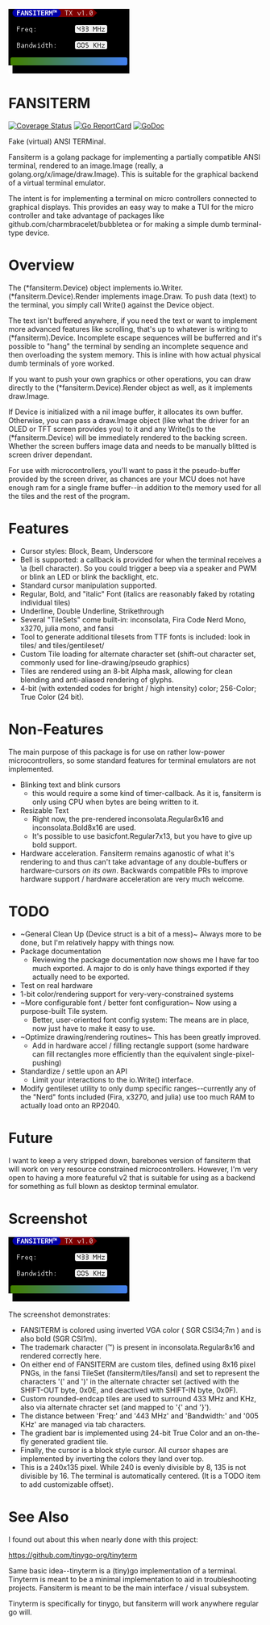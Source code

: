 ![Fansiterm Screenshot](screenshot.png)

# FANSITERM
[![Coverage Status](https://coveralls.io/repos/github/sparques/fansiterm/badge.svg?branch=master)](https://coveralls.io/github/sparques/fansiterm?branch=master)
[![Go ReportCard](https://goreportcard.com/badge/sparques/fansiterm)](https://goreportcard.com/report/sparques/fansiterm)
[![GoDoc](https://godoc.org/github.com/golang/gddo?status.svg)](https://pkg.go.dev/github.com/sparques/fansiterm)

Fake (virtual) ANSI TERMinal. 

Fansiterm is a golang package for implementing a partially compatible ANSI terminal, rendered to an image.Image (really, a golang.org/x/image/draw.Image). This is suitable for the graphical backend of a virtual terminal emulator.

The intent is for implementing a terminal on micro controllers connected to graphical displays. This provides an easy way to make a TUI for the micro controller and take advantage of packages like github.com/charmbracelet/bubbletea or for making a simple dumb terminal-type device.

# Overview

The (*fansiterm.Device) object implements io.Writer. (*fansiterm.Device).Render implements image.Draw. To push data (text) to the terminal, you simply call Write() against the Device object.

The text isn't buffered anywhere, if you need the text or want to implement more advanced features like scrolling, that's up to whatever is writing to (*fansiterm).Device. Incomplete escape sequences will be bufferred and it's possible to "hang" the terminal by sending an incomplete sequence and then overloading the system memory. This is inline with how actual physical dumb terminals of yore worked.

If you want to push your own graphics or other operations, you can draw directly to the (*fansiterm.Device).Render object as well, as it implements draw.Image.

If Device is initialized with a nil image buffer, it allocates its own buffer. Otherwise, you can pass a draw.Image object (like what the driver for an OLED or TFT screen provides you) to it and any Write()s to the (*fansiterm.Device) will be immediately rendered to the backing screen. Whether the screen buffers image data and needs to be manually blitted is screen driver dependant.

For use with microcontrollers, you'll want to pass it the pseudo-buffer provided by the screen driver, as chances are your MCU does not have enough ram for a single frame buffer--in addition to the memory used for all the tiles and the rest of the program.

# Features

 - Cursor styles: Block, Beam, Underscore
 - Bell is supported: a callback is provided for when the terminal receives a \a (bell character). So you could trigger a beep via a speaker and PWM or blink an LED or blink the backlight, etc.
 - Standard cursor manipulation supported.
 - Regular, Bold, and "italic" Font (italics are reasonably faked by rotating individual tiles)
 - Underline, Double Underline, Strikethrough
 - Several "TileSets" come built-in: inconsolata, Fira Code Nerd Mono, x3270, julia mono, and fansi
 - Tool to generate additional tilesets from TTF fonts is included: look in tiles/ and tiles/gentileset/
 - Custom Tile loading for alternate character set (shift-out character set, commonly used for line-drawing/pseudo graphics)
 - Tiles are rendered using an 8-bit Alpha mask, allowing for clean blending and anti-aliased rendering of glyphs.
 - 4-bit (with extended codes for bright / high intensity) color; 256-Color; True Color (24 bit).
 	

# Non-Features

The main purpose of this package is for use on rather low-power microcontrollers, so some standard features for terminal emulators are not implemented.

  - Blinking text and blink cursors
    - this would require a some kind of timer-callback. As it is, fansiterm is only using CPU when bytes are being written to it.
  - Resizable Text
    - Right now, the pre-rendered inconsolata.Regular8x16 and inconsolata.Bold8x16 are used.
    - It's possible to use basicfont.Regular7x13, but you have to give up bold support.
  - Hardware acceleration. Fansiterm remains aganostic of what it's rendering to and thus can't take advantage of any double-buffers or hardware-cursors _on its own_. Backwards compatible PRs to improve hardware support / hardware acceleration are very much welcome.

# TODO

 - ~General Clean Up (Device struct is a bit of a mess)~ Always more to be done, but I'm relatively happy with things now.
 - Package documentation
 	- Reviewing the package documentation now shows me I have far too much exported. A major to do is only have things exported if they actually need to be exported.
 - Test on real hardware
 - 1-bit color/rendering support for very-very-constrained systems
 - ~More configurable font / better font configuration~ Now using a purpose-built Tile system. 
 	- Better, user-oriented font config system: The means are in place, now just have to make it easy to use.
 - ~Optimize drawing/rendering routines~ This has been greatly improved.
 	- Add in hardware accel / filling rectangle support (some hardware can fill rectangles more efficiently than the equivalent single-pixel-pushing)
 - Standardize / settle upon an API
 	- Limit your interactions to the io.Write() interface.
 - Modify gentileset utility to only dump specific ranges--currently any of the "Nerd" fonts included (Fira, x3270, and julia) use too much RAM to actually load onto an RP2040.

# Future

I want to keep a very stripped down, barebones version of fansiterm that will work on very resource constrained microcontrollers. However, I'm very open to having a more featureful v2 that is suitable for using as a backend for something as full blown as desktop terminal emulator.

# Screenshot

![Fansiterm Screenshot](screenshot.png)

The screenshot demonstrates:
  - FANSITERM is colored using inverted VGA color ( SGR CSI34;7m ) and is also bold (SGR CSI1m).
  - The trademark character (™) is present in inconsolata.Regular8x16 and rendered correctly here.
  - On either end of FANSITERM are custom tiles, defined using 8x16 pixel PNGs, in the fansi TileSet (fansiterm/tiles/fansi) and set to represent the characters '(' and ')' in the alternate chracter set (actived with the SHIFT-OUT byte, 0x0E, and deactived with SHIFT-IN byte, 0x0F).
  - Custom rounded-endcap tiles are used to surround 433 MHz and KHz, also via alternate chracter set (and mapped to '{' and '}').
  - The distance between 'Freq:' and '443 MHz' and 'Bandwidth:' and '005 KHz' are managed via tab characters.
  - The gradient bar is implemented using 24-bit True Color and an on-the-fly generated gradient tile.
  - Finally, the cursor is a block style cursor. All cursor shapes are implemented by inverting the colors they land over top.
  - This is a 240x135 pixel. While 240 is evenly divisible by 8, 135 is not divisible by 16. The terminal is automatically centered. (It is a TODO item to add customizable offset).

# See Also

I found out about this when nearly done with this project:

https://github.com/tinygo-org/tinyterm

Same basic idea--tinyterm is a (tiny)go implementation of a terminal. Tinyterm is meant to be a minimal implementation to aid in troubleshooting projects. Fansiterm is meant to be the main interface / visual subsystem. 

Tinyterm is specifically for tinygo, but fansiterm will work anywhere regular go will.